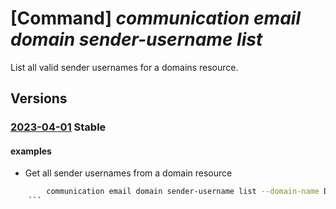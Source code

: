 # [Command] _communication email domain sender-username list_

List all valid sender usernames for a domains resource.

## Versions

### [2023-04-01](/Resources/mgmt-plane/L3N1YnNjcmlwdGlvbnMve30vcmVzb3VyY2Vncm91cHMve30vcHJvdmlkZXJzL21pY3Jvc29mdC5jb21tdW5pY2F0aW9uL2VtYWlsc2VydmljZXMve30vZG9tYWlucy97fS9zZW5kZXJ1c2VybmFtZXM=/2023-04-01.xml) **Stable**

<!-- mgmt-plane /subscriptions/{}/resourcegroups/{}/providers/microsoft.communication/emailservices/{}/domains/{}/senderusernames 2023-04-01 -->

#### examples

- Get all sender usernames from a domain resource

```bash
        communication email domain sender-username list --domain-name DomainName --email-service-name ResourceName -g ResourceGroup
    ```
